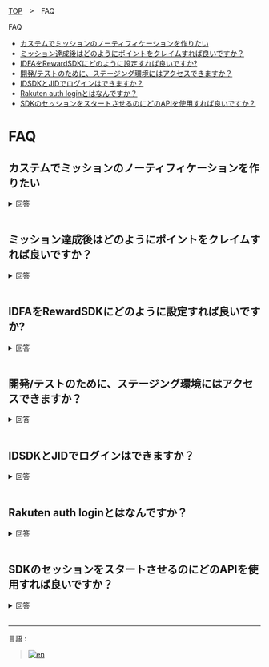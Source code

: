 [TOP](../../../../README.md#top)　>　FAQ

FAQ
* [カステムでミッションのノーティフィケーションを作りたい](#カステムでミッションのノーティフィケーションを作りたい)<br>
* [ミッション達成後はどのようにポイントをクレイムすれば良いですか？](#ミッション達成後はどのようにポイントをクレイムすれば良いですか)<br>
* [IDFAをRewardSDKにどのように設定すれば良いですか?](#idfaをrewardsdkにどのように設定すれば良いですか)<br>
* [開発/テストのために、ステージング環境にはアクセスできますか？](#開発テストのためにステージング環境にはアクセスできますか)<br>
* [IDSDKとJIDでログインはできますか？](#idsdkとjidでログインはできますか)<br>
* [Rakuten auth loginとはなんですか？](#rakuten-auth-loginとはなんですか)<br>
* [SDKのセッションをスタートさせるのにどのAPIを使用すれば良いですか？](#sdkのセッションをスタートさせるのにどのapiを使用すれば良いですか)<br>

# FAQ

## カステムでミッションのノーティフィケーションを作りたい

<details>
  <summary>回答</summary>
  
例えば、 Mission A は 3 回のアクションを必要とします。
```
[RakutenReward.shared logActionObjcWithActionCode:@"Example actioncode" completion:^(NSError * _Nullable error) { }];
```

logAction API が3回呼ばれると Mission A は達成します。　アプリケーションは達成の delegate　を受け取ります。
```
// RakutenReward class
public var didUpdateUnclaimedAchievementObjc: ((UnclaimedItemObject) -> Void)?
 
// 例
RakutenReward.shared.didUpdateUnclaimedAchievementObjc = { unclaimedItem in }
```

カスタムノーティフィケーションを表示する例
```
RakutenReward.shared.didUpdateUnclaimedAchievementObjc = ^(UnclaimedItemObject * _Nonnull unclaimedItem) {
    if ([unclaimedItem.notificationType isKindOfClass:[NotificationTypeObjcCUSTOM class]] && // タイプを確認
          RewardConfiguration.isUserSettingUIEnabled, // ユーザのUI設定を確認
        RewardConfiguration.isUserSettingUIEnabled && // 
        !RewardConfiguration.isPortalPresent) { // ポータルにUIがないかどうかを確認する（ポータル上での表示はおすすめいたしません）

       // UIを Main スレッドで表示する
    }
};
```
</details>

<br>

## ミッション達成後はどのようにポイントをクレイムすれば良いですか？

<details>
  <summary>回答</summary>
  
例えば、 Mission A は 3 回のアクションを必要とします。
```
[RakutenReward.shared logActionObjcWithActionCode:@"Example actioncode" completion:^(NSError * _Nullable error) { }];
```

logAction API が3回呼ばれると Mission A は達成します。　アプリケーションは達成の delegate　を受け取ります。
```
// RakutenReward class
public var didUpdateUnclaimedAchievementObjc: ((UnclaimedItemObject) -> Void)?
 
// 例
RakutenReward.shared.didUpdateUnclaimedAchievementObjc = { unclaimedItem in }
```

RakutenReward shared objectの claim メソッドを呼ぶことでポイントをクレイムします。
```
[RakutenReward.shared claimObjcWithUnclaimedItemObject:unclaimedItemObject completion:^(PointClaimScreenEventObjc * _Nonnull pointClaimScreenEvent) {
    if ([pointClaimScreenEvent isKindOfClass:[PointClaimScreenEventObjcWillPresent class]]) {}
    else if ([pointClaimScreenEvent isKindOfClass:[PointClaimScreenEventObjcDidFailToShow class]]) {}
    else if ([pointClaimScreenEvent isKindOfClass:[PointClaimScreenEventObjcDidSelfDismiss class]]) {}
    else if ([pointClaimScreenEvent isKindOfClass:[PointClaimScreenEventObjcDidDismissByUser class]]) {}
    else if ([pointClaimScreenEvent isKindOfClass:[PointClaimScreenEventObjcDidFailToClaim class]]) {}
    else if ([pointClaimScreenEvent isKindOfClass:[PointClaimScreenEventObjcDidClaimSuccessfully class]]) {}
}];
```
</details>

<br>

## IDFAをRewardSDKにどのように設定すれば良いですか?

<details>
  <summary>回答</summary>
  
IDFA/Advertising ID は下記のAPIで設定できます。
```
RakutenReward.sharedInstance.advertisingID
```

例
```
// ATTracking パーミッションを要求する
if (ATTrackingManager.trackingAuthorizationStatus == ATTrackingManagerAuthorizationStatusAuthorized) {
    RakutenReward.shared.advertisingID = ASIdentifierManager.sharedManager.advertisingIdentifier.UUIDString;
}
```
</details>

<br>

## 開発/テストのために、ステージング環境にはアクセスできますか？

<details>
  <summary>回答</summary>
  
現在、開発/テストのために、ステージング環境は提供しておりません。<br/>
開発モードかもしくはテスト用のアカウントをご利用ください。
</details>

<br>

## IDSDKとJIDでログインはできますか？

<details>
  <summary>回答</summary>
  
IDSDK と JID でログインすることができます, その場合 tokenTypeをRIDに設定します。
```
// iOS の例
RakutenReward.shared.tokenType = TokenTypeRID;
```

API-Cのアクセストークンを　startSession API に渡します。
```
// iOS example

[RakutenReward.shared startSessionObjcWithAppCode:@"Appcode" accessToken:@"sessionAccessToken" completion:^(SDKUserObject * _Nullable user, RewardSDKSessionErrorObjc * _Nullable error) { }];
```

</details>

<br>

## Rakuten auth loginとはなんですか？

<details>
  <summary>回答</summary>
  
RakutenAuth login オプションは楽天のログインをアプリで持っていらっしゃらないアプリケーション向けに提供しております(楽天のアプリケーションでログイン関連のSDKをご利用の場合はこちらを使用しなくても良いです)。
</details>

<br>

## SDKのセッションをスタートさせるのにどのAPIを使用すれば良いですか？

<details>
  <summary>回答</summary>
  
SDK では セッションをスタートさせるのに、2 つの API を用意しています。<br>

もし、IDSDK/UserSDK (RID/RAE)、をご使用の場合はこちら
```
[RakutenReward.shared startSessionObjcWithAppCode:@"Appcode" accessToken:@"sessionAccessToken" completion:^(SDKUserObject * _Nullable user, RewardSDKSessionErrorObjc * _Nullable error) { }];
```

その他の場合はこちらになります。
```
[RakutenReward.shared startSessionObjcWithAppCode:@"Appcode" completion:^(SDKUserObject * _Nullable user, RewardSDKSessionErrorObjc * _Nullable error) { }];
```

</details>

<br>



---
言語 :
> [![en](../../../lang/en.png)](../../FAQ/FAQ.md)
